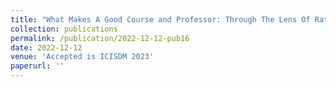 ```yaml
---
title: "What Makes A Good Course and Professor: Through The Lens Of RateMyProfessor Website"
collection: publications
permalink: /publication/2022-12-12-pub16
date: 2022-12-12
venue: 'Accepted is ICISDM 2023'
paperurl: ''
---
```

